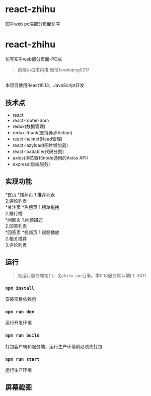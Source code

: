 # react-zhihu
知乎web pc端部分页面仿写
# react-zhihu
仿写知乎web部分页面-PC端

> 前端小白求内推 微信fandeqing0217

##
本项目使用React16.13，JavaScript开发

## 技术点
* react
* react-router-dom
* redux(数据管理)
* redux-thunk(支持异步Action)
* react-helmet(Head管理)
* react-lazyload(图片懒加载)
* react-loadable(代码分割)
* axios(浏览器和node通用的Axios API)
* express(后端服务)

## 实现功能
*首页
*推荐页
  1.推荐列表<br/>
  2.评论列表<br/>
*关注页
*热榜页
  1.榜单拖拽<br/>
  2.排行榜<br/>
*问题页
  1.问题描述<br/>
  2.回答列表<br/>
*回答页
*视频页
  1.视频播放<br/>
  2.相关推荐<br/>
  3.评论列表<br/>

## 运行
> 先运行服务端接口，见`zhihu-api`目录。本http服务默认端口: 3011

### `npm install`
安装项目依赖包

### `npm run dev`
运行开发环境

### `npm run build`
打包客户端和服务端，运行生产环境前必须先打包

### `npm run start`
运行生产环境

## 屏幕截图
<p align="center">
  
</p>
